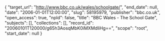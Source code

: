 {
  "target_url": "http://www.bbc.co.uk/wales/schoolgate/", 
  "end_date": null, 
  "date": "2006-01-01T12:00:00", 
  "slug": 58195979, 
  "publisher": "bbc.co.uk", 
  "open_access": true, 
  "npld": false, 
  "title": "BBC Wales - The School Gate", 
  "subjects": [], 
  "collections": [], 
  "record_id": "20060101T120000/g65h3AosqMbK0iMXMdliHg==", 
  "scope": "root", 
  "start_date": null
}

